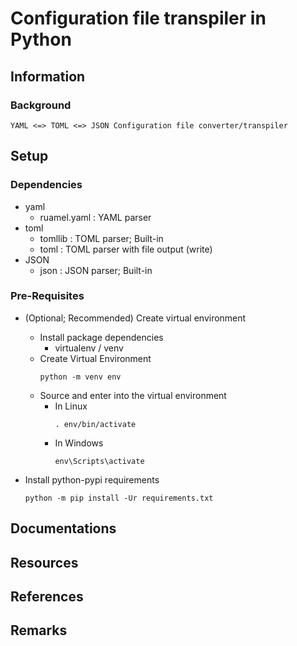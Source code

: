 # Configuration file transpiler in Python

## Information
### Background
```
YAML <=> TOML <=> JSON Configuration file converter/transpiler
```

## Setup
### Dependencies
- yaml
    + ruamel.yaml : YAML parser
- toml
    + tomllib : TOML parser; Built-in
    + toml : TOML parser with file output (write)
- JSON
    + json : JSON parser; Built-in

### Pre-Requisites
- (Optional; Recommended) Create virtual environment
    - Install package dependencies
        + virtualenv / venv
    - Create Virtual Environment
        ```console
        python -m venv env
        ```
    - Source and enter into the virtual environment
        - In Linux
            ```console
            . env/bin/activate
            ```
        - In Windows
            ```console
            env\Scripts\activate
            ```

- Install python-pypi requirements
    ```console
    python -m pip install -Ur requirements.txt
    ```

## Documentations

## Resources

## References

## Remarks

